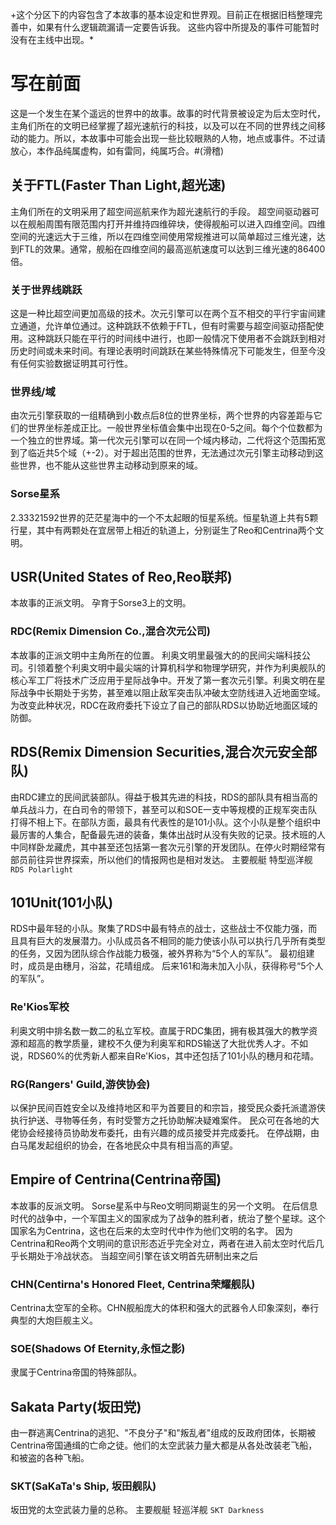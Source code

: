 ﻿+这个分区下的内容包含了本故事的基本设定和世界观。目前正在根据旧档整理完善中，如果有什么逻辑疏漏请一定要告诉我。
这些内容中所提及的事件可能暂时没有在主线中出现。*
# 写在前面
这是一个发生在某个遥远的世界中的故事。故事的时代背景被设定为后太空时代，主角们所在的文明已经掌握了超光速航行的科技，以及可以在不同的世界线之间移动的能力。所以，本故事中可能会出现一些比较眼熟的人物，地点或事件。不过请放心，本作品纯属虚构，如有雷同，纯属巧合。#(滑稽)

## 关于FTL(Faster Than Light,超光速)
主角们所在的文明采用了超空间巡航来作为超光速航行的手段。
超空间驱动器可以在舰船周围有限范围内打开并维持四维碎块，使得舰船可以进入四维空间。四维空间的光速远大于三维，所以在四维空间使用常规推进可以简单超过三维光速，达到FTL的效果。通常，舰船在四维空间的最高巡航速度可以达到三维光速的86400倍。

### 关于世界线跳跃
这是一种比超空间更加高级的技术。次元引擎可以在两个互不相交的平行宇宙间建立通道，允许单位通过。这种跳跃不依赖于FTL，但有时需要与超空间驱动搭配使用。这种跳跃只能在平行的时间线中进行，也即一般情况下使用者不会跳跃到相对历史时间或未来时间。有理论表明时间跳跃在某些特殊情况下可能发生，但至今没有任何实验数据证明其可行性。

### 世界线/域
由次元引擎获取的一组精确到小数点后8位的世界坐标，两个世界的内容差距与它们的世界坐标差成正比。一般世界坐标值会集中出现在0-5之间。每个个位数都为一个独立的世界域。第一代次元引擎可以在同一个域内移动，二代将这个范围拓宽到了临近共5个域（+-2）。对于超出范围的世界，无法通过次元引擎主动移动到这些世界，也不能从这些世界主动移动到原来的域。

### Sorse星系
2.33321592世界的茫茫星海中的一个不太起眼的恒星系统。恒星轨道上共有5颗行星，其中有两颗处在宜居带上相近的轨道上，分别诞生了Reo和Centrina两个文明。

## USR(United States of Reo,Reo联邦)
本故事的正派文明。
孕育于Sorse3上的文明。
### RDC(Remix Dimension Co.,混合次元公司)
本故事的正派文明中主角所在的位置。
利奥文明里最强大的的民间尖端科技公司。引领着整个利奥文明中最尖端的计算机科学和物理学研究，并作为利奥舰队的核心军工厂将技术广泛应用于星际战争中。开发了第一套次元引擎。利奥文明在星际战争中长期处于劣势，甚至难以阻止敌军突击队冲破太空防线进入近地面空域。为改变此种状况，RDC在政府委托下设立了自己的部队RDS以协助近地面区域的防御。
## RDS(Remix Dimension Securities,混合次元安全部队)
由RDC建立的民间武装部队。得益于极其先进的科技，RDS的部队具有相当高的单兵战斗力，在白司令的带领下，甚至可以和SOE一支中等规模的正规军突击队打得不相上下。在部队方面，最具有代表性的是101小队。这个小队是整个组织中最厉害的人集合，配备最先进的装备，集体出战时从没有失败的记录。技术班的人中同样卧龙藏虎，其中甚至还包括第一套次元引擎的开发团队。在停火时期经常有部员前往异世界探索，所以他们的情报网也是相对发达。
主要舰艇
特型巡洋舰 `RDS Polarlight`
## 101Unit(101小队)
RDS中最年轻的小队。聚集了RDS中最有特点的战士，这些战士不仅能力强，而且具有巨大的发展潜力。小队成员各不相同的能力使该小队可以执行几乎所有类型的任务，又因为团队综合作战能力极强，被外界称为“5个人的军队”。
最初组建时，成员是由穗月，浴盆，花晴组成。
后来161和海未加入小队，获得称号“5个人的军队”。
### Re'Kios军校
利奥文明中排名数一数二的私立军校。直属于RDC集团，拥有极其强大的教学资源和超高的教学质量，建校不久便为利奥军和RDS输送了大批优秀人才。不如说，RDS60%的优秀新人都来自Re'Kios，其中还包括了101小队的穗月和花晴。
### RG(Rangers' Guild,游侠协会)
以保护民间百姓安全以及维持地区和平为首要目的和宗旨，接受民众委托派遣游侠执行护送、寻物等任务，有时受警方之托协助解决疑难案件。
民众可在各地的大佬协会经接待员协助发布委托，由有兴趣的成员接受并完成委托。
在停战期，由白马尾发起组织的协会，在各地民众中具有相当高的声望。

## Empire of Centrina(Centrina帝国)
本故事的反派文明。
Sorse星系中与Reo文明同期诞生的另一个文明。
在后信息时代的战争中，一个军国主义的国家成为了战争的胜利者，统治了整个星球。这个国家名为Centrina，这也在后来的太空时代中作为他们文明的名字。
因为Centrina和Reo两个文明间的意识形态近乎完全对立，两者在进入前太空时代后几乎长期处于冷战状态。
当超空间引擎在该文明首先研制出来之后

### CHN(Centirna's Honored Fleet, Centrina荣耀舰队)
Centrina太空军的全称。CHN舰船庞大的体积和强大的武器令人印象深刻，奉行典型的大炮巨舰主义。

### SOE(Shadows Of Eternity,永恒之影)
隶属于Centrina帝国的特殊部队。

## Sakata Party(坂田党)
由一群逃离Centrina的逃犯、"不良分子"和"叛乱者"组成的反政府团体，长期被Centrina帝国通缉的亡命之徒。他们的太空武装力量大都是从各处改装老飞船，和被盗的各种飞船。

### SKT(SaKaTa's Ship, 坂田舰队)
坂田党的太空武装力量的总称。
主要舰艇
轻巡洋舰 `SKT Darkness`